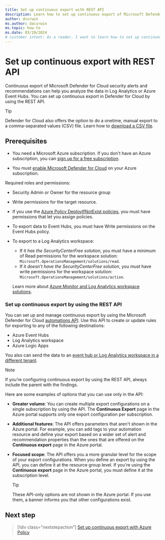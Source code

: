 ```yaml
---
title: Set up continuous export with REST API
description: Learn how to set up continuous export of Microsoft Defender for Cloud security alerts and recommendations with REST API.
author: dcurwin
ms.author: dacurwin
ms.topic: how-to
ms.date: 03/19/2024
# customer intent: As a reader, I want to learn how to set up continuous export of Microsoft Defender for Cloud security alerts and recommendations using the REST API, so that I can integrate it into my own applications.
---
```


# Set up continuous export with REST API

Continuous export of Microsoft Defender for Cloud security alerts and recommendations can help you analyze the data in Log Analytics or Azure Event Hubs. You can set up continuous export in Defender for Cloud by using the REST API.

> [!TIP]
> Defender for Cloud also offers the option to do a onetime, manual export to a comma-separated values (CSV) file. Learn how to [download a CSV file](export-alerts-to-csv.md).

## Prerequisites

- You need a Microsoft Azure subscription. If you don't have an Azure subscription, you can [sign up for a free subscription](https://azure.microsoft.com/pricing/free-trial/).

- You must [enable Microsoft Defender for Cloud](get-started.md#enable-defender-for-cloud-on-your-azure-subscription) on your Azure subscription.

Required roles and permissions:
- Security Admin or Owner for the resource group
- Write permissions for the target resource.
- If you use the [Azure Policy DeployIfNotExist policies](continuous-export-azure-policy.md), you must have permissions that let you assign policies.
- To export data to Event Hubs, you must have Write permissions on the Event Hubs policy.
- To export to a Log Analytics workspace: 
    - If it *has the SecurityCenterFree solution*, you must have a minimum of Read permissions for the workspace solution: `Microsoft.OperationsManagement/solutions/read`.
    - If it *doesn't have the SecurityCenterFree solution*, you must have write permissions for the workspace solution: `Microsoft.OperationsManagement/solutions/action`.
    
    Learn more about [Azure Monitor and Log Analytics workspace solutions](/previous-versions/azure/azure-monitor/insights/solutions).

### Set up continuous export by using the REST API

You can set up and manage continuous export by using the Microsoft Defender for Cloud [automations API](/rest/api/defenderforcloud/automations). Use this API to create or update rules for exporting to any of the following destinations:

- Azure Event Hubs
- Log Analytics workspace
- Azure Logic Apps

You also can send the data to an [event hub or Log Analytics workspace in a different tenant](benefits-of-continuous-export.md#export-data-to-an-event-hub-or-log-analytics-workspace-in-another-tenant).

> [!NOTE]
> If you’re configuring continuous export by using the REST API, always include the parent with the findings.

Here are some examples of options that you can use only in the API:

- **Greater volume**: You can create multiple export configurations on a single subscription by using the API. The **Continuous Export** page in the Azure portal supports only one export configuration per subscription.

- **Additional features**: The API offers parameters that aren't shown in the Azure portal. For example, you can add tags to your automation resource and define your export based on a wider set of alert and recommendation properties than the ones that are offered on the **Continuous export** page in the Azure portal.

- **Focused scope**: The API offers you a more granular level for the scope of your export configurations. When you define an export by using the API, you can define it at the resource group level. If you're using the **Continuous export** page in the Azure portal, you must define it at the subscription level.

    > [!TIP]
    > These API-only options are not shown in the Azure portal. If you use them, a banner informs you that other configurations exist.

## Next step

> [!div class="nextstepaction"]
> [Set up continuous export with Azure Policy](continuous-export-azure-policy.md)
